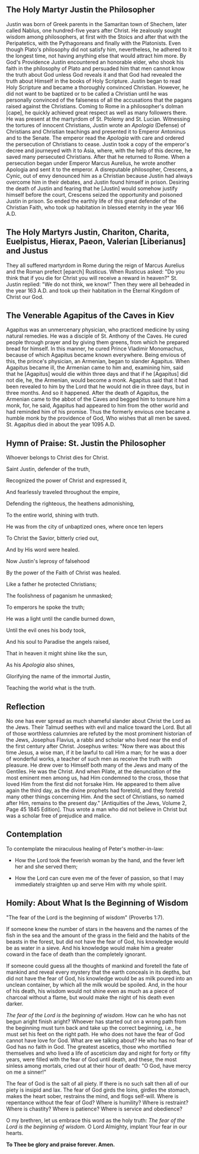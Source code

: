 ## The Holy Martyr Justin the Philosopher

Justin was born of Greek parents in the Samaritan town of Shechem, later called Nablus, one hundred-five years after Christ. He zealously sought wisdom among philosophers, at first with the Stoics and after that with the Peripatetics, with the Pythagoreans and finally with the Platonists. Even though Plato's philosophy did not satisfy him, nevertheless, he adhered to it the longest time, not having anything else that would attract him more. By God's Providence Justin encountered an honorable elder, who shook his faith in the philosophy of Plato and persuaded him that men cannot know the truth about God unless God reveals it and that God had revealed the truth about Himself in the books of Holy Scripture. Justin began to read Holy Scripture and became a thoroughly convinced Christian. However, he did not want to be baptized or to be called a Christian until he was personally convinced of the falseness of all the accusations that the pagans raised against the Christians. Coming to Rome in a philosopher's dolman [cape], he quickly achieved great respect as well as many followers there. He was present at the martyrdom of St. Ptolemy and St. Lucian. Witnessing the tortures of innocent Christians, Justin wrote an *Apologia* (Defense) of Christians and Christian teachings and presented it to Emperor Antoninus and to the Senate. The emperor read the *Apologia* with care and ordered the persecution of Christians to cease. Justin took a copy of the emperor's decree and journeyed with it to Asia, where, with the help of this decree, he saved many persecuted Christians. After that he returned to Rome. When a persecution began under Emperor Marcus Aurelius, he wrote another Apologia and sent it to the emperor. A disreputable philosopher, Crescens, a Cynic, out of envy denounced him as a Christian because Justin had always overcome him in their debates, and Justin found himself in prison. Desiring the death of Justin and fearing that he [Justin] would somehow justify himself before the court, Crescens seized the opportunity and poisoned Justin in prison. So ended the earthly life of this great defender of the Christian Faith, who took up habitation in blessed eternity in the year 166 A.D.


## The Holy Martyrs Justin, Chariton, Charita, Euelpistus, Hierax, Paeon, Valerian [Liberianus] and Justus

They all suffered martyrdom in Rome during the reign of Marcus Aurelius and the Roman prefect [eparch] Rusticus. When Rusticus asked: "Do you think that if you die for Christ you will receive a reward in heaven?" St. Justin replied: "We do not think, we know!" Then they were all beheaded in the year 163 A.D. and took up their habitation in the Eternal Kingdom of Christ our God.


## The Venerable Agapitus of the Caves in Kiev

Agapitus was an unmercenary physician, who practiced medicine by using natural remedies. He was a disciple of St. Anthony of the Caves. He cured people through prayer and by giving them greens, from which he prepared bread for himself. In this manner, he cured Prince Vladimir Monomachus, because of which Agapitus became known everywhere. Being envious of this, the prince's physician, an Armenian, began to slander Agapitus. When Agapitus became ill, the Armenian came to him and, examining him, said that he [Agapitus] would die within three days and that if he [Agapitus] did not die, he, the Armenian, would become a monk. Agapitus said that it had been revealed to him by the Lord that he would not die in three days, but in three months. And so it happened. After the death of Agapitus, the Armenian came to the abbot of the Caves and begged him to tonsure him a monk, for, he said, Agapitus had appeared to him from the other world and had reminded him of his promise. Thus the formerly envious one became a humble monk by the providence of God, Who wishes that all men be saved. St. Agapitus died in about the year 1095 A.D.


## Hymn of Praise: St. Justin the Philosopher

Whoever belongs to Christ dies for Christ. 

Saint Justin, defender of the truth,  

Recognized the power of Christ and expressed it,  

And fearlessly traveled throughout the empire,  

Defending the righteous, the heathens admonishing,  

To the entire world, shining with truth.  

He was from the city of unbaptized ones, where once ten lepers  

To Christ the Savior, bitterly cried out,  

And by His word were healed.  

Now Justin's leprosy of falsehood  

By the power of the Faith of Christ was healed.  

Like a father he protected Christians;  

The foolishness of paganism he unmasked;  

To emperors he spoke the truth;  

He was a light until the candle burned down,  

Until the evil ones his body took,  

And his soul to Paradise the angels raised,  

That in heaven it might shine like the sun,  

As his *Apologia* also shines,  

Glorifying the name of the immortal Justin,  

Teaching the world what is the truth.


## Reflection

No one has ever spread as much shameful slander about Christ the Lord as the Jews. Their Talmud seethes with evil and malice toward the Lord. But all of those worthless calumnies are refuted by the most prominent historian of the Jews, Josephus Flavius, a rabbi and scholar who lived near the end of the first century after Christ. Josephus writes: "Now there was about this time Jesus, a wise man, if it be lawful to call Him a man; for he was a doer of wonderful works, a teacher of such men as receive the truth with pleasure. He drew over to Himself both many of the Jews and many of the Gentiles. He was the Christ. And when Pilate, at the denunciation of the most eminent men among us, had Him condemned to the cross, those that loved Him from the first did not forsake Him. He appeared to them alive again the third day, as the divine prophets had foretold, and they foretold many other things concerning Him. And the sect of Christians, so named after Him, remains to the present day." [Antiquities of the Jews, Volume 2, Page 45 1845 Edition]. Thus wrote a man who did not believe in Christ but was a scholar free of prejudice and malice.


## Contemplation

To contemplate the miraculous healing of Peter's mother-in-law: 

- How the Lord took the feverish woman by the hand, and the fever left her and she served them; 

- How the Lord can cure even me of the fever of passion, so that I may immediately straighten up and serve Him with my whole spirit. 


## Homily: About What Is the Beginning of Wisdom

"The fear of the Lord is the beginning of wisdom" (Proverbs 1:7). 

If someone knew the number of stars in the heavens and the names of the fish in the sea and the amount of the grass in the field and the habits of the beasts in the forest, but did not have the fear of God, his knowledge would be as water in a sieve. And his knowledge would make him a greater coward in the face of death than the completely ignorant. 

If someone could guess all the thoughts of mankind and foretell the fate of mankind and reveal every mystery that the earth conceals in its depths, but did not have the fear of God, his knowledge would be as milk poured into an unclean container, by which all the milk would be spoiled. And, in the hour of his death, his wisdom would not shine even as much as a piece of charcoal without a flame, but would make the night of his death even darker. 

*The fear of the Lord is the beginning of wisdom.* How can he who has not begun aright finish aright? Whoever has started out on a wrong path from the beginning must turn back and take up the correct beginning, i.e., he must set his feet on the right path. He who does not have the fear of God cannot have love for God. What are we talking about? He who has no fear of God has no faith in God. The greatest ascetics, those who mortified themselves and who lived a life of asceticism day and night for forty or fifty years, were filled with the fear of God until death, and these, the most sinless among mortals, cried out at their hour of death: "O God, have mercy on me a sinner!" 

The fear of God is the salt of all piety. If there is no such salt then all of our piety is insipid and lax. The fear of God girds the loins, girdles the stomach, makes the heart sober, restrains the mind, and flogs self-will. Where is repentance without the fear of God? Where is humility? Where is restraint? Where is chastity? Where is patience? Where is service and obedience? 

O my brethren, let us embrace this word as the holy truth: *The fear of the Lord is the beginning of wisdom.* O Lord Almighty, implant Your fear in our hearts. 

**To Thee be glory and praise forever. Amen.**
